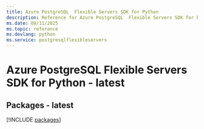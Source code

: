 ```yaml
---
title: Azure PostgreSQL  Flexible Servers SDK for Python
description: Reference for Azure PostgreSQL  Flexible Servers SDK for Python
ms.date: 09/11/2025
ms.topic: reference
ms.devlang: python
ms.service: postgresqlflexibleservers
---
```

# Azure PostgreSQL  Flexible Servers SDK for Python - latest
## Packages - latest
[!INCLUDE [packages](postgresql--flexible-servers-index.md)]